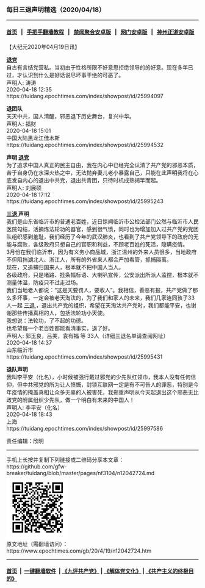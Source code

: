 ### 每日三退声明精选（2020/04/18）
------------------------

#### [首页](https://github.com/gfw-breaker/banned-news1/blob/master/README.md) &nbsp;&nbsp;|&nbsp;&nbsp; [手把手翻墙教程](https://github.com/gfw-breaker/guides/wiki) &nbsp;&nbsp;|&nbsp;&nbsp; [禁闻聚合安卓版](https://github.com/gfw-breaker/bn-android) &nbsp;&nbsp;|&nbsp;&nbsp; [网门安卓版](https://github.com/oGate2/oGate) &nbsp;&nbsp;|&nbsp;&nbsp; [神州正道安卓版](https://github.com/SzzdOgate/update) 



<div class="post_content" id="artbody" itemprop="articleBody">
 <!-- article content begin -->
 <p>
  【大纪元2020年04月19日讯】
 </p>
 <p>
  <strong>
   <a href="https://www.epochtimes.com/gb/tag/%E9%80%80%E5%85%9A.html">
    退党
   </a>
  </strong>
  <br/>
  自古有言结党营私。当初由于性格所限不好意思拒绝领导的的好意。现在多年已过，才认识到什么是好话说尽坏事干绝的可恶了。
  <br/>
  声明人: 涛涛
  <br/>
  2020-04-18 12:35
  <br/>
  https://tuidang.epochtimes.com/index/showpost/id/25994097
 </p>
 <p>
  <strong>
   退团队
  </strong>
  <br/>
  天灭中共，国人清醒，邪恶退下历史舞台，复兴中华。
  <br/>
  声明人: 福财
  <br/>
  2020-04-18 15:01
  <br/>
  中国大陆黑龙江佳木斯
  <br/>
  https://tuidang.epochtimes.com/index/showpost/id/25994532
 </p>
 <p>
  <strong>
   声明
   <a href="https://www.epochtimes.com/gb/tag/%E9%80%80%E5%85%9A.html">
    退党
   </a>
  </strong>
  <br/>
  为了追求中国人真正的民主自由，我在内心中已经完全认清了共产党的邪恶本质，苦于自身仍在水深火热之中，无法抛弃妻儿老小暴露自己，只能在此声明我将在心底发自内心的退出中共党，退出共青团，只待时机成熟揭竿而起。
  <br/>
  声明人: 刘展硕
  <br/>
  2020-04-18 17:12
  <br/>
  https://tuidang.epochtimes.com/index/showpost/id/25995243
 </p>
 <p>
  <strong>
   <a href="https://www.epochtimes.com/gb/tag/%E4%B8%89%E9%80%80.html">
    三退
   </a>
   声明
  </strong>
  <br/>
  我们是山东省临沂市的普通老百姓，近日惊闻临沂市公检法部门公然与临沂市人民医院勾结，活摘炼法轮功的器官，感到很气愤，同时也为增加加入过共产党的党团队组织感到羞耻，我们经历了今年的武汉肺炎，也看到了共产党领导下的政府的无能与腐败，各级政府只想自己的官职和利益，不顾老百姓的死活，隐瞒疫情。
  <br/>
  3月份在我们临沂市，因为有义务小商品城，浙江温州的外来人员很多，当地政府不但阻挡湖北人、浙江人，所有的外省来人都会严加看管，抓捕隔离。
  <br/>
  现在，又追捕归国来人，根本就不把中国人当人。
  <br/>
  各级政府，只是堵路、挂条幅标语、大喇叭宣传，公安派出所派人监控，根本就不测量体温，防疫只不过走过场。
  <br/>
  我们当地老人都说：“这是天要罚人，要收人”。我相信，善恶有报，共产党做了那么多坏事，一定会被老天淘汰的，为了我们和家人的未来，我们几家连同孩子33人一起
  <a href="https://www.epochtimes.com/gb/tag/%E4%B8%89%E9%80%80.html">
   三退
  </a>
  ，退出共产党的组织，希望在天淘汰共产党时，我们都能平安，也谢谢那些传播真相的人，包括法轮功小天使。
  <br/>
  我想说：法轮功，了不起的功德。
  <br/>
  也希望每一个老百姓都能看清事实，退了好。
  <br/>
  声明人: 郭玉良，吕美，袁有福 等 33人（详细三退名单请查阅网址）
  <br/>
  2020-04-18 14:37
  <br/>
  山东临沂市
  <br/>
  https://tuidang.epochtimes.com/index/showpost/id/25995431
 </p>
 <p>
  <strong>
   退队声明
  </strong>
  <br/>
  我叫李平安（化名），小时候被强行戴过邪党的少先队红领巾，我本人没有任何信仰，但中共邪党的所为让人愤慨，封锁互联网一定是有不可告人的罪恶，特别是今年疫情的掩盖真相让众多无辜的人被害死，我郑重声明从今天起退出这个邪恶无比政党的附属组织少先队，做一个明白有未来的中国人！
  <br/>
  声明人: 李平安（化名）
  <br/>
  2020-04-18 18:43
  <br/>
  上海
  <br/>
  https://tuidang.epochtimes.com/index/showpost/id/25997586
 </p>
 <p>
  责任编辑：欣明
 </p>
 <!-- article content end -->
 <div id="below_article_ad">
 </div>
</div>

<hr/>
手机上长按并复制下列链接或二维码分享本文章：<br/>
https://github.com/gfw-breaker/tuidang/blob/master/pages/nf3104/n12042724.md <br/>
<a href='https://github.com/gfw-breaker/tuidang/blob/master/pages/nf3104/n12042724.md'><img src='https://github.com/gfw-breaker/tuidang/blob/master/pages/nf3104/n12042724.md.png'/></a> <br/>
原文地址（需翻墙访问）：https://www.epochtimes.com/gb/20/4/19/n12042724.htm


------------------------
#### [首页](https://github.com/gfw-breaker/banned-news/blob/master/README.md) &nbsp;|&nbsp; [一键翻墙软件](https://github.com/gfw-breaker/nogfw/blob/master/README.md) &nbsp;| [《九评共产党》](https://github.com/gfw-breaker/9ping.md/blob/master/README.md#九评之一评共产党是什么) | [《解体党文化》](https://github.com/gfw-breaker/jtdwh.md/blob/master/README.md) | [《共产主义的终极目的》](https://github.com/gfw-breaker/gczydzjmd.md/blob/master/README.md)


<img src='http://gfw-breaker.win/tuidang/pages/nf3104/n12042724.md' width='0px' height='0px'/>